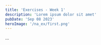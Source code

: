 ```yaml
---
title: 'Exercises - Week 1'
description: 'Lorem ipsum dolor sit amet'
pubDate: 'Sep 08 2023'
heroImage: '/na_ex/first.png'
---
```


...